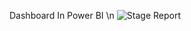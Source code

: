 Dashboard In Power BI \n
![Stage Report](https://github.com/WaleeSassi/stage/assets/60781148/dfe7ae70-9140-4ed7-bcc1-35822da73fae)
